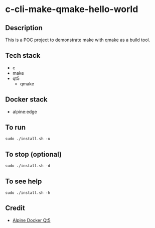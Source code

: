 # c-cli-make-qmake-hello-world

## Description
This is a POC project to demonstrate 
make with qmake as a build tool.

## Tech stack
- c
- make
- qt5
    - qmake

## Docker stack
- alpine:edge

## To run
`sudo ./install.sh -u`

## To stop (optional)
`sudo ./install.sh -d`

## To see help
`sudo ./install.sh -h`

## Credit
- [Alpine Docker Qt5](https://github.com/kusharami/docker-qt5-alpine-dev)